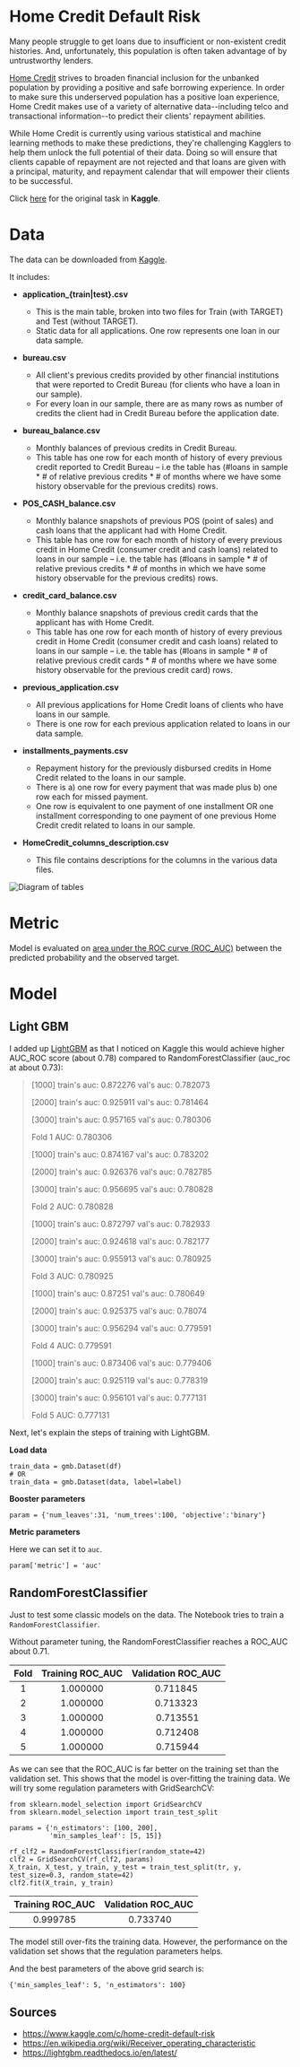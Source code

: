 # Home Credit Default Risk

Many people struggle to get loans due to insufficient or non-existent credit histories. And, unfortunately, this population is often taken advantage of by untrustworthy lenders.

[Home Credit](http://www.homecredit.net/) strives to broaden financial inclusion for the unbanked population by providing a positive and safe borrowing experience. In order to make sure this underserved population has a positive loan experience, Home Credit makes use of a variety of alternative data--including telco and transactional information--to predict their clients' repayment abilities.

While Home Credit is currently using various statistical and machine learning methods to make these predictions, they're challenging Kagglers to help them unlock the full potential of their data. Doing so will ensure that clients capable of repayment are not rejected and that loans are given with a principal, maturity, and repayment calendar that will empower their clients to be successful.

Click [here](https://www.kaggle.com/c/home-credit-default-risk) for the original task in **Kaggle**.

# Data

The data can be downloaded from [Kaggle](https://www.kaggle.com/c/home-credit-default-risk/data).

It includes:

- **application_{train|test}.csv**

    - This is the main table, broken into two files for Train (with TARGET) and Test (without TARGET).
    - Static data for all applications. One row represents one loan in our data sample.

- **bureau.csv**

    - All client's previous credits provided by other financial institutions that were reported to Credit Bureau (for clients who have a loan in our sample).
    - For every loan in our sample, there are as many rows as number of credits the client had in Credit Bureau before the application date.

- **bureau_balance.csv**

    - Monthly balances of previous credits in Credit Bureau.
    - This table has one row for each month of history of every previous credit reported to Credit Bureau – i.e the table has (#loans in sample * # of relative previous credits * # of months where we have some history observable for the previous credits) rows.

- **POS_CASH_balance.csv**

    - Monthly balance snapshots of previous POS (point of sales) and cash loans that the applicant had with Home Credit.
    - This table has one row for each month of history of every previous credit in Home Credit (consumer credit and cash loans) related to loans in our sample – i.e. the table has (#loans in sample * # of relative previous credits * # of months in which we have some history observable for the previous credits) rows.

- **credit_card_balance.csv**

    - Monthly balance snapshots of previous credit cards that the applicant has with Home Credit.
    - This table has one row for each month of history of every previous credit in Home Credit (consumer credit and cash loans) related to loans in our sample – i.e. the table has (#loans in sample * # of relative previous credit cards * # of months where we have some history observable for the previous credit card) rows.

- **previous_application.csv**

    - All previous applications for Home Credit loans of clients who have loans in our sample.
    - There is one row for each previous application related to loans in our data sample.

- **installments_payments.csv**

    - Repayment history for the previously disbursed credits in Home Credit related to the loans in our sample.
    - There is a) one row for every payment that was made plus b) one row each for missed payment.
    - One row is equivalent to one payment of one installment OR one installment corresponding to one payment of one previous Home Credit credit related to loans in our sample.

- **HomeCredit_columns_description.csv**

    - This file contains descriptions for the columns in the various data files.
    
![Diagram of tables](./images/home_credit.png)

# Metric

Model is evaluated on [area under the ROC curve (ROC_AUC)](https://en.wikipedia.org/wiki/Receiver_operating_characteristic) between the predicted probability and the observed target.

# Model

## Light GBM

I added up [LightGBM](https://lightgbm.readthedocs.io/en/latest/Python-Intro.html) as that I noticed on Kaggle this would achieve higher AUC_ROC score (about 0.78) compared to RandomForestClassifier (auc_roc at about 0.73):


> [1000]	train's auc: 0.872276	val's auc: 0.782073
>
> [2000]	train's auc: 0.925911	val's auc: 0.781464
>
> [3000]	train's auc: 0.957165	val's auc: 0.780306
>
> Fold  1 AUC: 0.780306
>
> [1000]	train's auc: 0.874167	val's auc: 0.783202
>
> [2000]	train's auc: 0.926376	val's auc: 0.782785
>
> [3000]	train's auc: 0.956695	val's auc: 0.780828
>
> Fold  2 AUC: 0.780828
>
> [1000]	train's auc: 0.872797	val's auc: 0.782933
>
> [2000]	train's auc: 0.924618	val's auc: 0.782177
>
> [3000]	train's auc: 0.955913	val's auc: 0.780925
>
> Fold  3 AUC: 0.780925
>
> [1000]	train's auc: 0.87251	val's auc: 0.780649
>
> [2000]	train's auc: 0.925375	val's auc: 0.78074
>
> [3000]	train's auc: 0.956294	val's auc: 0.779591
>
> Fold  4 AUC: 0.779591
>
> [1000]	train's auc: 0.873406	val's auc: 0.779406
>
> [2000]	train's auc: 0.925119	val's auc: 0.778319
>
> [3000]	train's auc: 0.956101	val's auc: 0.777131
>
> Fold  5 AUC: 0.777131 
>



Next, let's explain the steps of training with LightGBM.

**Load data**

```
train_data = gmb.Dataset(df)
# OR 
train_data = gmb.Dataset(data, label=label)
```

**Booster parameters**

```
param = {'num_leaves':31, 'num_trees':100, 'objective':'binary'}

```

**Metric parameters**

Here we can set it to `auc`.
```
param['metric'] = 'auc'
```

## RandomForestClassifier

Just to test some classic models on the data. The Notebook tries to train a `RandomForestClassifier`.

Without parameter tuning, the RandomForestClassifier reaches a ROC_AUC about 0.71.

|Fold | Training ROC_AUC | Validation ROC_AUC |
|:---:| :---------------:| :-----------------:|
|1 | 1.000000 | 0.711845 |
|2 | 1.000000 | 0.713323
|3 | 1.000000 | 0.713551
|4 | 1.000000 | 0.712408
|5 | 1.000000 | 0.715944

As we can see that the ROC_AUC is far better on the training set than the validation set. This shows that the model is over-fitting the training data. We will try some regulation parameters with GridSearchCV:

```
from sklearn.model_selection import GridSearchCV
from sklearn.model_selection import train_test_split

params = {'n_estimators': [100, 200],
          'min_samples_leaf': [5, 15]}

rf_clf2 = RandomForestClassifier(random_state=42)
clf2 = GridSearchCV(rf_clf2, params)
X_train, X_test, y_train, y_test = train_test_split(tr, y, test_size=0.3, random_state=42)
clf2.fit(X_train, y_train)
```
| Training ROC_AUC | Validation ROC_AUC |
| :---------------:| :-----------------:|
| 0.999785 | 0.733740

The model still over-fits the training data. However, the performance on the validation set shows that the regulation parameters helps.

And the best parameters of the above grid search is: 
```
{'min_samples_leaf': 5, 'n_estimators': 100}
```

## Sources

- https://www.kaggle.com/c/home-credit-default-risk
- https://en.wikipedia.org/wiki/Receiver_operating_characteristic
- https://lightgbm.readthedocs.io/en/latest/
